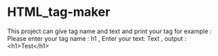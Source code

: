 # HTML_tag-maker
This project can give tag name and text and print your tag for example : Please enter your tag name : h1 , Enter your text: Text , output : &lt;h1>Test&lt;/h1>
